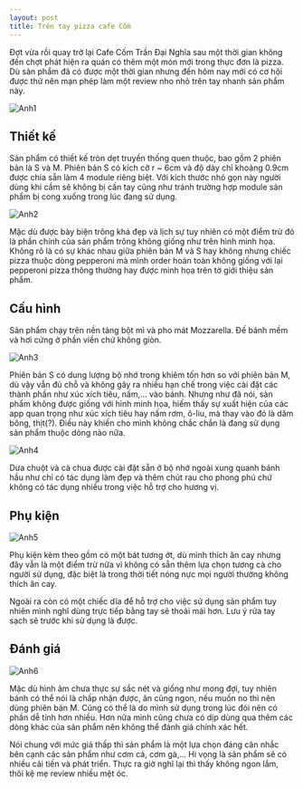 ```yaml
---
layout: post
title: Trên tay pizza cafe Cốm
---
```


Đợt vừa rồi quay trở lại Cafe Cốm Trần Đại Nghĩa sau một thời gian không đến chợt phát hiện ra quán có thêm một món mới trong thực đơn là pizza. Dù sản phẩm đã có được một thời gian nhưng đến hôm nay mới có cơ hội được thử nên mạn phép làm một review nho nhỏ trên tay nhanh sản phẩm này.

![Anh1](https://s20.postimg.cc/h8trapail/pzz-01.jpg)

## Thiết kế
Sản phẩm có thiết kế tròn dẹt truyền thống quen thuộc, bao gồm 2 phiên bản là S và M. Phiên bản S có kích cỡ r ~ 6cm và độ dày chỉ khoảng 0.9cm được chia sẵn làm 4 module riêng biệt. Với kích thước nhỏ gọn này người dùng khi cầm sẽ không bị cấn tay cũng như tránh trường hợp module sản phẩm bị cong xuống trong lúc đang sử dụng.

![Anh2](https://s20.postimg.cc/icdvm3pul/pzz-02.jpg)

Mặc dù được bày biện trông khá đẹp và lịch sự tuy nhiên có một điểm trừ đó là phần chính của sản phẩm trông không giống như trên hình minh họa. Không rõ là có sự khác nhau giữa phiên bản M và S hay không nhưng chiếc pizza thuộc dòng pepperoni mà mình order hoàn toàn không giống với lại pepperoni pizza thông thường hay được minh họa trên tờ giới thiệu sản phẩm.

## Cấu hình
Sản phẩm chạy trên nền tảng bột mì và pho mát Mozzarella. Đế bánh mềm và hơi cứng ở phần viền chứ không giòn.

![Anh3](https://s20.postimg.cc/7pk2go9zh/pzz-04.jpg)

Phiên bản S có dung lượng bộ nhớ trong khiêm tốn hơn so với phiên bản M, dù vậy vẫn đủ chỗ và không gây ra nhiều hạn chế trong việc cài đặt các thành phần như xúc xích tiêu, nấm,... vào bánh. Nhưng như đã nói, sản phẩm không được giống với hình minh họa, hiếm thấy sự xuất hiện của các app quan trọng như xúc xích tiêu hay nấm rơm, ô-liu, mà thay vào đó là dăm bông, thịt(?). Điều này khiến cho mình không chắc chắn là đang sử dụng sản phẩm thuộc dòng nào nữa.

![Anh4](https://s20.postimg.cc/blxecoael/pzz-05.jpg)

Dưa chuột và cà chua được cài đặt sẵn ở bộ nhớ ngoài xung quanh bánh hầu như chỉ có tác dụng làm đẹp và thêm chút rau cho phong phú chứ không có tác dụng nhiều trong việc hỗ trợ cho hương vị.

## Phụ kiện
![Anh5](https://s20.postimg.cc/pflr1p0f1/pzz-03.jpg)

Phụ kiện kèm theo gồm có một bát tương ớt, dù mình thích ăn cay nhưng đây vẫn là một điểm trừ nữa vì không có sẵn thêm lựa chọn tương cà cho người sử dụng, đặc biệt là trong thời tiết nóng nực mọi người thường không thích ăn cay.

Ngoài ra còn có một chiếc dĩa để hỗ trợ cho việc sử dụng sản phẩm tuy nhiên mình nghĩ dùng trực tiếp bằng tay sẽ thoải mái hơn. Lưu ý rửa tay sạch sẽ trước khi sử dụng là được.

## Đánh giá
![Anh6](https://s20.postimg.cc/9hd1bm3n1/pzz-06.jpg)

Mặc dù hình âm chưa thực sự sắc nét và giống như mong đợi, tuy nhiên bánh có thể nói là chấp nhận được, ăn cũng ngon, nếu muốn no thì nên dùng phiên bản M. Cũng có thể là do mình sử dụng trong lúc đói nên có phần dễ tính hơn nhiều. Hơn nữa mình cũng chưa có dịp dùng qua thêm các dòng khác của sản phẩm nên không thể đánh giá chính xác hết.

Nói chung với mức giá thấp thì sản phẩm là một lựa chọn đáng cân nhắc bên cạnh các sản phẩm như cơm cá, cơm gà,... Hi vọng là sản phẩm sẽ có nhiều cải tiến và phát triển. Thực ra giờ nghĩ lại thì thấy không ngon lắm, thôi kệ mẹ review nhiều mệt óc.